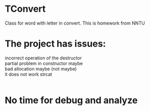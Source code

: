 # TConvert
Class for word with letter in convert. This is homework from NNTU
<br>
# The project has issues: 
incorrect operation of the destructor<br>
partial problem in constructor maybe<br>
bad allocation maybe (not maybe)<br>
it does not work strcat<br>
<br>
# No time for debug and analyze
